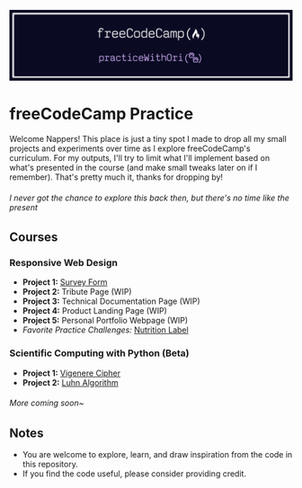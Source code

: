 ![banner](/freecodecamp-practice-banner.png)

# freeCodeCamp Practice

Welcome Nappers! This place is just a tiny spot I made to drop all my small projects and experiments over time as I explore freeCodeCamp's curriculum. For my outputs, I'll try to limit what I'll implement based on what's presented in the course (and make small tweaks later on if I remember). That's pretty much it, thanks for dropping by!

###### *I never got the chance to explore this back then, but there's no time like the present*

## Courses

### Responsive Web Design

- **Project 1:** [Survey Form](/responsive-web-design/survey-form/)
- **Project 2:** Tribute Page (WIP)
- **Project 3:** Technical Documentation Page (WIP)
- **Project 4:** Product Landing Page (WIP)
- **Project 5:** Personal Portfolio Webpage (WIP)
- *Favorite Practice Challenges:* [Nutrition Label](/responsive-web-design/nutrition-label/)

### Scientific Computing with Python (Beta)

- **Project 1:** [Vigenere Cipher](/scientific-computing-with-python/VigenereCipher.py)
- **Project 2:** [Luhn Algorithm](/scientific-computing-with-python/LuhnAlgorithm.py)

###### *More coming soon~*

## Notes

- You are welcome to explore, learn, and draw inspiration from the code in this repository.
- If you find the code useful, please consider providing credit.
